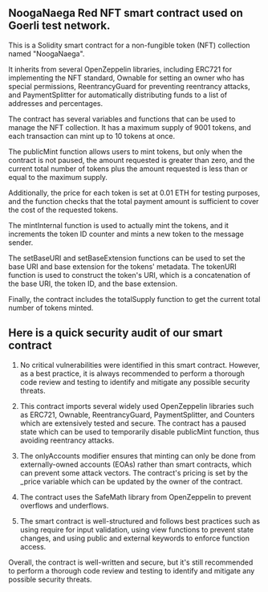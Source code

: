 ## NoogaNaega Red NFT smart contract used on Goerli test network.

This is a Solidity smart contract for a non-fungible token (NFT) collection named "NoogaNaega". 

It inherits from several OpenZeppelin libraries, including ERC721 for implementing the NFT standard, Ownable for setting an owner who has special permissions, ReentrancyGuard for preventing reentrancy attacks, and PaymentSplitter for automatically distributing funds to a list of addresses and percentages.

The contract has several variables and functions that can be used to manage the NFT collection. It has a maximum supply of 9001 tokens, and each transaction can mint up to 10 tokens at once. 

The publicMint function allows users to mint tokens, but only when the contract is not paused, the amount requested is greater than zero, and the current total number of tokens plus the amount requested is less than or equal to the maximum supply. 

Additionally, the price for each token is set at 0.01 ETH for testing purposes, and the function checks that the total payment amount is sufficient to cover the cost of the requested tokens.

The mintInternal function is used to actually mint the tokens, and it increments the token ID counter and mints a new token to the message sender.

The setBaseURI and setBaseExtension functions can be used to set the base URI and base extension for the tokens' metadata. The tokenURI function is used to construct the token's URI, which is a concatenation of the base URI, the token ID, and the base extension.

Finally, the contract includes the totalSupply function to get the current total number of tokens minted.


## Here is a quick security audit of our smart contract

1. No critical vulnerabilities were identified in this smart contract. However, as a best practice, it is always recommended to perform a thorough code review and testing to identify and mitigate any possible security threats.

2. This contract imports several widely used OpenZeppelin libraries such as ERC721, Ownable, ReentrancyGuard, PaymentSplitter, and Counters which are extensively tested and secure.
The contract has a paused state which can be used to temporarily disable publicMint function, thus avoiding reentrancy attacks.

3. The onlyAccounts modifier ensures that minting can only be done from externally-owned accounts (EOAs) rather than smart contracts, which can prevent some attack vectors.
The contract's pricing is set by the _price variable which can be updated by the owner of the contract.

4. The contract uses the SafeMath library from OpenZeppelin to prevent overflows and underflows.

5. The smart contract is well-structured and follows best practices such as using require for input validation, using view functions to prevent state changes, and using public and external keywords to enforce function access.

Overall, the contract is well-written and secure, but it's still recommended to perform a thorough code review and testing to identify and mitigate any possible security threats.



